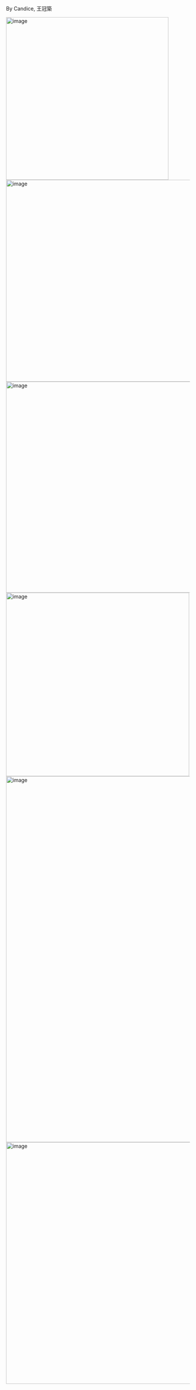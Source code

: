 By Candice, 王冠築

<img width="445" alt="image" src="https://github.com/user-attachments/assets/3aa33bae-af51-4572-94dd-423a72866835" />

<img width="552" alt="image" src="https://github.com/user-attachments/assets/94617e91-3155-4d3c-9f65-7370bb914e5a" />

<img width="577" alt="image" src="https://github.com/user-attachments/assets/57a2da8c-b107-42ec-b3b1-9c6327288607" />

<img width="502" alt="image" src="https://github.com/user-attachments/assets/c34ade00-97d5-40e0-ace1-3b189e4607e7" />

<img width="1001" alt="image" src="https://github.com/user-attachments/assets/c76d0a82-793d-4c75-9cfb-23218fd31811" />

<img width="661" alt="image" src="https://github.com/user-attachments/assets/89593e3b-1365-4e1f-b91b-d745edd633f0" />

